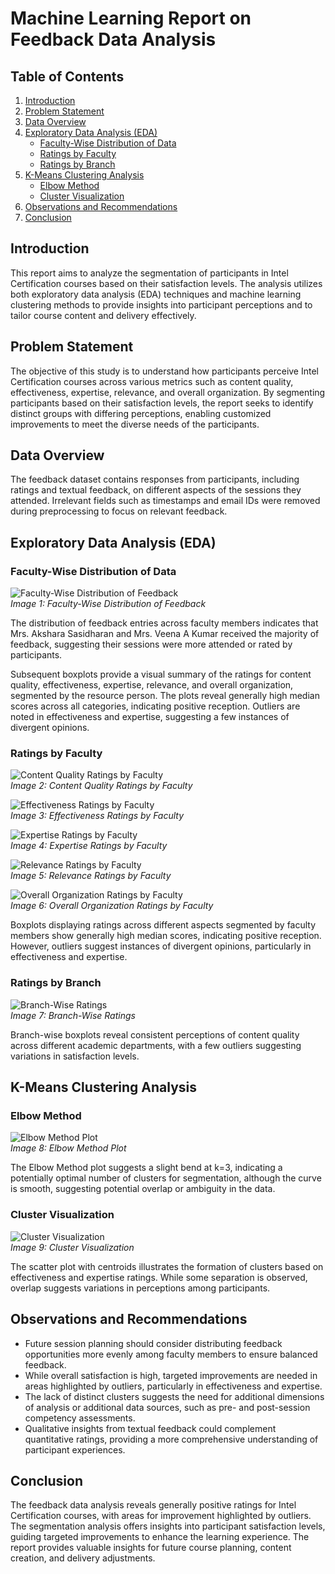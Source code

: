 # Machine Learning Report on Feedback Data Analysis

## Table of Contents
1. [Introduction](#introduction)
2. [Problem Statement](#problem-statement)
3. [Data Overview](#data-overview)
4. [Exploratory Data Analysis (EDA)](#exploratory-data-analysis-eda)
    - [Faculty-Wise Distribution of Data](#faculty-wise-distribution-of-data)
    - [Ratings by Faculty](#ratings-by-faculty)
    - [Ratings by Branch](#ratings-by-branch)
5. [K-Means Clustering Analysis](#k-means-clustering-analysis)
    - [Elbow Method](#elbow-method)
    - [Cluster Visualization](#cluster-visualization)
6. [Observations and Recommendations](#observations-and-recommendations)
7. [Conclusion](#conclusion)

## Introduction

This report aims to analyze the segmentation of participants in Intel Certification courses based on their satisfaction levels. The analysis utilizes both exploratory data analysis (EDA) techniques and machine learning clustering methods to provide insights into participant perceptions and to tailor course content and delivery effectively.

## Problem Statement

The objective of this study is to understand how participants perceive Intel Certification courses across various metrics such as content quality, effectiveness, expertise, relevance, and overall organization. By segmenting participants based on their satisfaction levels, the report seeks to identify distinct groups with differing perceptions, enabling customized improvements to meet the diverse needs of the participants.

## Data Overview

The feedback dataset contains responses from participants, including ratings and textual feedback, on different aspects of the sessions they attended. Irrelevant fields such as timestamps and email IDs were removed during preprocessing to focus on relevant feedback.

## Exploratory Data Analysis (EDA)

### Faculty-Wise Distribution of Data

![Faculty-Wise Distribution of Feedback](figures/fig1.png)  
*Image 1: Faculty-Wise Distribution of Feedback*

The distribution of feedback entries across faculty members indicates that Mrs. Akshara Sasidharan and Mrs. Veena A Kumar received the majority of feedback, suggesting their sessions were more attended or rated by participants.

Subsequent boxplots provide a visual summary of the ratings for content quality, effectiveness, expertise, relevance, and overall organization, segmented by the resource person. The plots reveal generally high median scores across all categories, indicating positive reception. Outliers are noted in effectiveness and expertise, suggesting a few instances of divergent opinions.

### Ratings by Faculty

![Content Quality Ratings by Faculty](figures/fig2.png)  
*Image 2: Content Quality Ratings by Faculty*

![Effectiveness Ratings by Faculty](figures/fig3.png)  
*Image 3: Effectiveness Ratings by Faculty*

![Expertise Ratings by Faculty](figures/fig4.png)  
*Image 4: Expertise Ratings by Faculty*

![Relevance Ratings by Faculty](figures/fig5.png)  
*Image 5: Relevance Ratings by Faculty*

![Overall Organization Ratings by Faculty](figures/fig6.png)  
*Image 6: Overall Organization Ratings by Faculty*

Boxplots displaying ratings across different aspects segmented by faculty members show generally high median scores, indicating positive reception. However, outliers suggest instances of divergent opinions, particularly in effectiveness and expertise.

### Ratings by Branch

![Branch-Wise Ratings](figures/fig7.png)  
*Image 7: Branch-Wise Ratings*

Branch-wise boxplots reveal consistent perceptions of content quality across different academic departments, with a few outliers suggesting variations in satisfaction levels.

## K-Means Clustering Analysis

### Elbow Method

![Elbow Method Plot](figures/fig9.png)  
*Image 8: Elbow Method Plot*

The Elbow Method plot suggests a slight bend at k=3, indicating a potentially optimal number of clusters for segmentation, although the curve is smooth, suggesting potential overlap or ambiguity in the data.

### Cluster Visualization

![Cluster Visualization](figures/fig10.png)  
*Image 9: Cluster Visualization*

The scatter plot with centroids illustrates the formation of clusters based on effectiveness and expertise ratings. While some separation is observed, overlap suggests variations in perceptions among participants.

## Observations and Recommendations

- Future session planning should consider distributing feedback opportunities more evenly among faculty members to ensure balanced feedback.
- While overall satisfaction is high, targeted improvements are needed in areas highlighted by outliers, particularly in effectiveness and expertise.
- The lack of distinct clusters suggests the need for additional dimensions of analysis or additional data sources, such as pre- and post-session competency assessments.
- Qualitative insights from textual feedback could complement quantitative ratings, providing a more comprehensive understanding of participant experiences.

## Conclusion

The feedback data analysis reveals generally positive ratings for Intel Certification courses, with areas for improvement highlighted by outliers. The segmentation analysis offers insights into participant satisfaction levels, guiding targeted improvements to enhance the learning experience. The report provides valuable insights for future course planning, content creation, and delivery adjustments.
